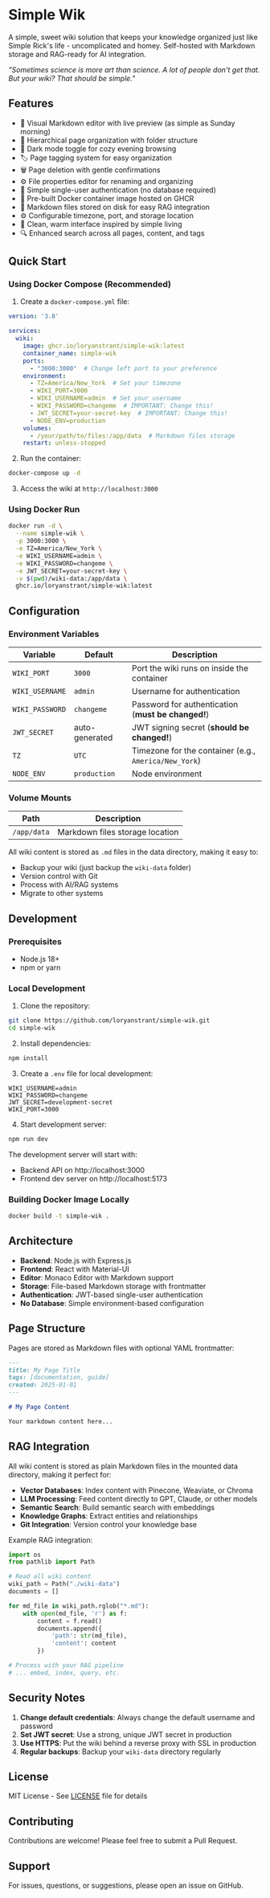 # Simple Wik

A simple, sweet wiki solution that keeps your knowledge organized just like Simple Rick's life - uncomplicated and homey. Self-hosted with Markdown storage and RAG-ready for AI integration.

*"Sometimes science is more art than science. A lot of people don't get that. But your wiki? That should be simple."*

## Features

- 📝 Visual Markdown editor with live preview (as simple as Sunday morning)
- 📁 Hierarchical page organization with folder structure  
- 🌙 Dark mode toggle for cozy evening browsing
- 🏷️ Page tagging system for easy organization
- 🗑️ Page deletion with gentle confirmations
- ⚙️ File properties editor for renaming and organizing
- 🔐 Simple single-user authentication (no database required)
- 🐳 Pre-built Docker container image hosted on GHCR
- 💾 Markdown files stored on disk for easy RAG integration
- ⚙️ Configurable timezone, port, and storage location
- 🎨 Clean, warm interface inspired by simple living
- 🔍 Enhanced search across all pages, content, and tags

## Quick Start

### Using Docker Compose (Recommended)

1. Create a `docker-compose.yml` file:

```yaml
version: '3.8'

services:
  wiki:
    image: ghcr.io/loryanstrant/simple-wik:latest
    container_name: simple-wik
    ports:
      - "3000:3000"  # Change left port to your preference
    environment:
      - TZ=America/New_York  # Set your timezone
      - WIKI_PORT=3000
      - WIKI_USERNAME=admin  # Set your username
      - WIKI_PASSWORD=changeme  # IMPORTANT: Change this!
      - JWT_SECRET=your-secret-key  # IMPORTANT: Change this!
      - NODE_ENV=production
    volumes:
      - /your/path/to/files:/app/data  # Markdown files storage
    restart: unless-stopped
```

2. Run the container:

```bash
docker-compose up -d
```

3. Access the wiki at `http://localhost:3000`

### Using Docker Run

```bash
docker run -d \
  --name simple-wik \
  -p 3000:3000 \
  -e TZ=America/New_York \
  -e WIKI_USERNAME=admin \
  -e WIKI_PASSWORD=changeme \
  -e JWT_SECRET=your-secret-key \
  -v $(pwd)/wiki-data:/app/data \
  ghcr.io/loryanstrant/simple-wik:latest
```

## Configuration

### Environment Variables

| Variable | Default | Description |
|----------|---------|-------------|
| `WIKI_PORT` | `3000` | Port the wiki runs on inside the container |
| `WIKI_USERNAME` | `admin` | Username for authentication |
| `WIKI_PASSWORD` | `changeme` | Password for authentication (**must be changed!**) |
| `JWT_SECRET` | auto-generated | JWT signing secret (**should be changed!**) |
| `TZ` | `UTC` | Timezone for the container (e.g., `America/New_York`) |
| `NODE_ENV` | `production` | Node environment |

### Volume Mounts

| Path | Description |
|------|-------------|
| `/app/data` | Markdown files storage location |

All wiki content is stored as `.md` files in the data directory, making it easy to:
- Backup your wiki (just backup the `wiki-data` folder)
- Version control with Git
- Process with AI/RAG systems
- Migrate to other systems

## Development

### Prerequisites

- Node.js 18+
- npm or yarn

### Local Development

1. Clone the repository:
```bash
git clone https://github.com/loryanstrant/simple-wik.git
cd simple-wik
```

2. Install dependencies:
```bash
npm install
```

3. Create a `.env` file for local development:
```env
WIKI_USERNAME=admin
WIKI_PASSWORD=changeme
JWT_SECRET=development-secret
WIKI_PORT=3000
```

4. Start development server:
```bash
npm run dev
```

The development server will start with:
- Backend API on http://localhost:3000
- Frontend dev server on http://localhost:5173

### Building Docker Image Locally

```bash
docker build -t simple-wik .
```

## Architecture

- **Backend**: Node.js with Express.js
- **Frontend**: React with Material-UI
- **Editor**: Monaco Editor with Markdown support
- **Storage**: File-based Markdown storage with frontmatter
- **Authentication**: JWT-based single-user authentication
- **No Database**: Simple environment-based configuration

## Page Structure

Pages are stored as Markdown files with optional YAML frontmatter:

```markdown
---
title: My Page Title
tags: [documentation, guide]
created: 2025-01-01
---

# My Page Content

Your markdown content here...
```

## RAG Integration

All wiki content is stored as plain Markdown files in the mounted data directory, making it perfect for:

- **Vector Databases**: Index content with Pinecone, Weaviate, or Chroma
- **LLM Processing**: Feed content directly to GPT, Claude, or other models
- **Semantic Search**: Build semantic search with embeddings
- **Knowledge Graphs**: Extract entities and relationships
- **Git Integration**: Version control your knowledge base

Example RAG integration:
```python
import os
from pathlib import Path

# Read all wiki content
wiki_path = Path("./wiki-data")
documents = []

for md_file in wiki_path.rglob("*.md"):
    with open(md_file, 'r') as f:
        content = f.read()
        documents.append({
            'path': str(md_file),
            'content': content
        })

# Process with your RAG pipeline
# ... embed, index, query, etc.
```

## Security Notes

1. **Change default credentials**: Always change the default username and password
2. **Set JWT secret**: Use a strong, unique JWT secret in production
3. **Use HTTPS**: Put the wiki behind a reverse proxy with SSL in production
4. **Regular backups**: Backup your `wiki-data` directory regularly

## License

MIT License - See [LICENSE](LICENSE) file for details

## Contributing

Contributions are welcome! Please feel free to submit a Pull Request.

## Support

For issues, questions, or suggestions, please open an issue on GitHub.
